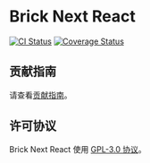 # Brick Next React

[![CI Status](https://github.com/easyops-cn/next-react/workflows/CI/badge.svg?event=push&branch=master)](https://github.com/easyops-cn/next-react/actions?query=workflow%3ACI+branch%3Amaster)
[![Coverage Status](https://codecov.io/gh/easyops-cn/next-react/branch/master/graph/badge.svg?token=XSPIZ7X5WH)](https://app.codecov.io/gh/easyops-cn/next-react/tree/master)

## 贡献指南

请查看[贡献指南](./CONTRIBUTING.md)。

## 许可协议

Brick Next React 使用 [GPL-3.0 协议](./COPYING)。
